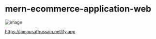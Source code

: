 # mern-ecommerce-application-web

![image](https://user-images.githubusercontent.com/68208476/171995198-fa418525-dbbe-48cb-b42c-8ed931d82509.png)


https://iamausafhussain.netlify.app
